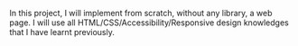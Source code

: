 In this project, I  will implement from scratch, without any library, a web page. 
I  will use all HTML/CSS/Accessibility/Responsive design knowledges that I have learnt previously.
